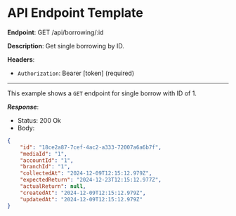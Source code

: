 # API Endpoint Template

**Endpoint**:
GET /api/borrowing/:id

**Description**: Get single borrowing by ID.

**Headers**:
- `Authorization`: Bearer [token] (required)

---

This example shows a `GET` endpoint for single borrow with ID of 1.

***Response***:

- Status: 200 Ok
- Body:

```json
{
    "id": "18ce2a87-7cef-4ac2-a333-72007a6a6b7f",
    "mediaId": "1",
    "accountId": "1",
    "branchId": "1",
    "collectedAt": "2024-12-09T12:15:12.979Z",
    "expectedReturn": "2024-12-23T12:15:12.977Z",
    "actualReturn": null,
    "createdAt": "2024-12-09T12:15:12.979Z",
    "updatedAt": "2024-12-09T12:15:12.979Z"
}
```